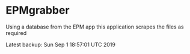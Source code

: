# EPMgrabber
Using a database from the EPM app this application scrapes the files as required


Latest backup: Sun Sep 1 18:57:01 UTC 2019
